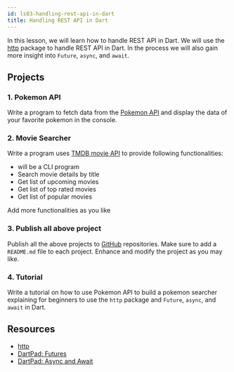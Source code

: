 ```yaml
---
id: ls03-handling-rest-api-in-dart
title: Handling REST API in Dart
---
```


In this lesson, we will learn how to handle REST API in Dart. We will use the [http](https://pub.dev/packages/http) package to handle REST API in Dart. In the process we will also gain more insight into `Future`, `async`, and `await`.

## Projects

### 1. Pokemon API

Write a program to fetch data from the [Pokemon API](https://pokeapi.co/docs/v2) and display the data of your favorite pokemon in the console.

### 2. Movie Searcher

Write a program uses [TMDB movie API](https://developers.themoviedb.org/3) to provide following functionalities:

- will be a CLI program
- Search movie details by title
- Get list of upcoming movies
- Get list of top rated movies
- Get list of popular movies

Add more functionalities as you like

### 3. Publish all above project

Publish all the above projects to [GitHub](https://github.com) repositories. Make sure to add a `README.md` file to each project. Enhance and modify the project as you may like.

### 4. Tutorial

Write a tutorial on how to use Pokemon API to build a pokemon searcher explaining for beginners to use the `http` package and `Future`, `async`, and `await` in Dart.

## Resources

- [http](https://pub.dev/packages/http)
- [DartPad: Futures](https://dartpad.dev/futures)
- [DartPad: Async and Await](https://dartpad.dev/async-await)
